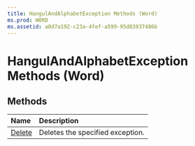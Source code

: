 ```yaml
---
title: HangulAndAlphabetException Methods (Word)
ms.prod: WORD
ms.assetid: a0d7a192-c23a-4fef-a599-95d83937486b
---
```



# HangulAndAlphabetException Methods (Word)

## Methods



|**Name**|**Description**|
|:-----|:-----|
|[Delete](hangulandalphabetexception-delete-method-word.md)|Deletes the specified exception.|

